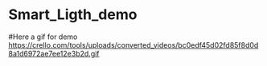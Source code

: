 # Smart_Ligth_demo
#Here a gif for demo
https://crello.com/tools/uploads/converted_videos/bc0edf45d02fd85f8d0d8a1d6972ae7ee12e3b2d.gif
